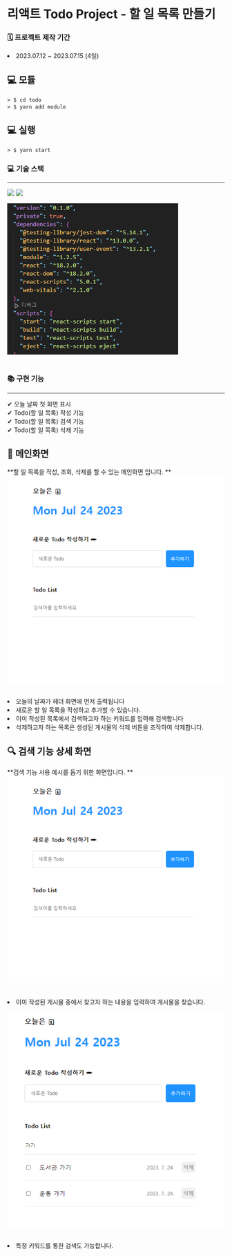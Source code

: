 # 리액트 Todo Project - 할 일 목록 만들기

 ### 🗓 프로젝트 제작 기간
<li> 2023.07.12 ~ 2023.07.15 (4일) <br/>

## 💻 모듈

```
> $ cd todo
> $ yarn add module
```

## 💻 실행 

```
> $ yarn start
```

### 💻 기술 스택
<hr/>
 <img src="https://img.shields.io/badge/React-v18.2.0-blue?logo=React"/>
  <img src="https://img.shields.io/badge/React-v18.2.0-blue?logo=React"/>
  
  ![CreatePlan](./image/json_version.PNG)<br><br>

### 📚 구현 기능
<hr/>
✔  오늘 날짜 첫 화면 표시<br>
✔  Todo(할 일 목록) 작성 기능<br>
✔  Todo(할 일 목록) 검색 기능<br>
✔  Todo(할 일 목록) 삭제 기능<br>

## 📝 메인화면
**할 일 목록을 작성, 조회, 삭제를 할 수 있는 메인화면 입니다. **
![CreatePlan](./image/todo-main.PNG)<br><br>

<li>오늘의 날짜가 헤더 화면에 먼저 출력됩니다
<li> 새로운 할 일 목록을 작성하고 추가할 수 있습니다.
<li> 이미 작성된 목록에서 검색하고자 하는 키워드를 입력해 검색합니다
<li> 삭제하고자 하는 목록은 생성된 게시물의 삭제 버튼을 조작하여 삭제합니다.

## 🔍 검색 기능 상세 화면
**검색 기능 사용 예시를 돕기 위한 화면입니다. **
![CreatePlan](./image/todo-main.PNG)<br><br>

<li> 이미 작성된 게시물 중에서 찾고자 하는 내용을 입력하여 게시물을 찾습니다.<br>

![CreatePlan](./image/todo-search_detail.PNG)<br><br>

<li> 특정 키워드를 통한 검색도 가능합니다.
